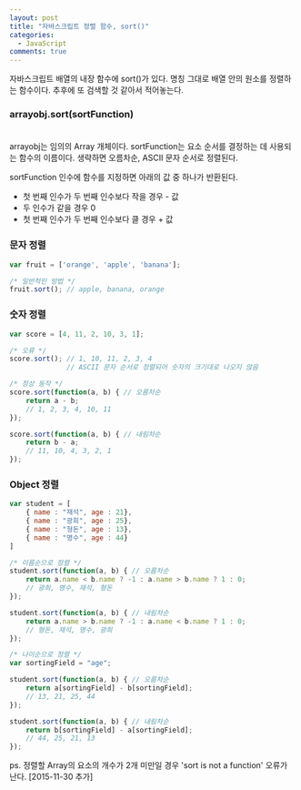 ```yaml
---
layout: post
title: "자바스크립트 정렬 함수, sort()"
categories:
  - JavaScript
comments: true
---
```


자바스크립트 배열의 내장 함수에 sort()가 있다. 명칭 그대로 배열 안의 원소를 정렬하는 함수이다. 추후에 또 검색할 것 같아서 적어놓는다.

### arrayobj.sort(sortFunction)  
　  
arrayobj는 임의의 Array 개체이다. sortFunction는 요소 순서를 결정하는 데 사용되는 함수의 이름이다. 생략하면 오름차순, ASCII 문자 순서로 정렬된다.

sortFunction 인수에 함수를 지정하면 아래의 값 중 하나가 반환된다.

* 첫 번째 인수가 두 번째 인수보다 작을 경우 - 값
* 두 인수가 같을 경우 0
* 첫 번째 인수가 두 번째 인수보다 클 경우 + 값

### 문자 정렬

```javascript
var fruit = ['orange', 'apple', 'banana'];

/* 일반적인 방법 */
fruit.sort(); // apple, banana, orange
```

### 숫자 정렬

```javascript
var score = [4, 11, 2, 10, 3, 1]; 

/* 오류 */
score.sort(); // 1, 10, 11, 2, 3, 4 
              // ASCII 문자 순서로 정렬되어 숫자의 크기대로 나오지 않음

/* 정상 동작 */
score.sort(function(a, b) { // 오름차순
    return a - b;
    // 1, 2, 3, 4, 10, 11
});

score.sort(function(a, b) { // 내림차순
    return b - a;
    // 11, 10, 4, 3, 2, 1
});
```

### Object 정렬

```javascript
var student = [
    { name : "재석", age : 21},
    { name : "광희", age : 25},
    { name : "형돈", age : 13},
    { name : "명수", age : 44}
]

/* 이름순으로 정렬 */
student.sort(function(a, b) { // 오름차순
    return a.name < b.name ? -1 : a.name > b.name ? 1 : 0;
    // 광희, 명수, 재석, 형돈
});

student.sort(function(a, b) { // 내림차순
    return a.name > b.name ? -1 : a.name < b.name ? 1 : 0;
    // 형돈, 재석, 명수, 광희
});

/* 나이순으로 정렬 */
var sortingField = "age";

student.sort(function(a, b) { // 오름차순
    return a[sortingField] - b[sortingField];
    // 13, 21, 25, 44
});

student.sort(function(a, b) { // 내림차순
    return b[sortingField] - a[sortingField];
    // 44, 25, 21, 13
});
```

ps. 정렬할 Array의 요소의 개수가 2개 미만일 경우 'sort is not a function' 오류가 난다. [2015-11-30 추가]


